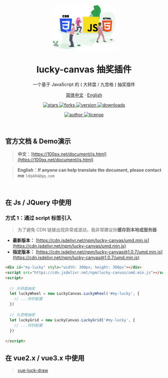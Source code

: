 
<div align="center">
  <img src="./web.svg" width="200" alt="logo" />
  <h1>lucky-canvas 抽奖插件</h1>
  <p>一个基于 JavaScript 的 ( 大转盘 / 九宫格 ) 抽奖插件</p>
  <p class="hidden">
    <a href="https://github.com/luckdraw/lucky-canvas#readme">简体中文</a>
    ·
    <a href="https://github.com/luckdraw/lucky-canvas/tree/master/en">English</a>
  </p>
  <p>
    <a href="https://github.com/LuckDraw/lucky-canvas/stargazers" target="_black">
      <img src="https://img.shields.io/github/stars/luckdraw/lucky-canvas?color=%23ffca28&logo=github&style=flat-square" alt="stars" />
    </a>
    <a href="https://github.com/luckdraw/lucky-canvas/network/members" target="_black">
      <img src="https://img.shields.io/github/forks/luckdraw/lucky-canvas?color=%23ffca28&logo=github&style=flat-square" alt="forks" />
    </a>
    <a href="https://www.npmjs.com/package/lucky-canvas" target="_black">
      <img src="https://img.shields.io/github/package-json/v/luckdraw/lucky-canvas?color=%23ffca28&logo=npm&style=flat-square" alt="version" />
    </a>
    <a href="https://www.npmjs.com/package/lucky-canvas" target="_black">
      <img src="https://img.shields.io/npm/dm/lucky-canvas?color=%23ffca28&logo=npm&style=flat-square" alt="downloads" />
    </a>
  </p>
  <p>
    <a href="https://github.com/buuing" target="_black">
      <img src="https://img.shields.io/badge/Author-%20buuing%20-7289da.svg?&logo=github&style=flat-square" alt="author" />
    </a>
    <a href="https://github.com/luckdraw/lucky-canvas/blob/master/LICENSE" target="_black">
      <img src="https://img.shields.io/github/license/luckdraw/lucky-canvas?color=%232dce89&logo=github&style=flat-square" alt="license" />
    </a>
  </p>
</div>

<br />

## 官方文档 & Demo演示

> **中文**：[https://100px.net/document/js.html](https://100px.net/document/js.html)  

> **English**：**If anyone can help translate the document, please contact me** `ldq404@qq.com`

<br />

## 在 Js / JQuery 中使用

### 方式 1：通过 script 标签引入

> 为了避免 CDN 链接出现异常或波动，我非常建议你**缓存到本地或服务器**

- **最新版本：** [https://cdn.jsdelivr.net/npm/lucky-canvas/umd.min.js](https://cdn.jsdelivr.net/npm/lucky-canvas/umd.min.js)
- **指定版本：** [https://cdn.jsdelivr.net/npm/lucky-canvas@1.0.7/umd.min.js](https://cdn.jsdelivr.net/npm/lucky-canvas@1.0.7/umd.min.js)


```html
<div id="my-lucky" style="width: 300px; height: 300px"></div>
<script src="https://cdn.jsdelivr.net/npm/lucky-canvas/umd.min.js"></script>
<script>

  // 大转盘抽奖
  let luckyWheel = new LuckyCanvas.LuckyWheel('#my-lucky', {
    // ...你的配置
  })
  
  // 九宫格抽奖
  let luckyGrid = new LuckyCanvas.LuckyGrid('#my-lucky', {
    // ...你的配置
  })

</script>
```

## 在 vue2.x / vue3.x 中使用

> [vue-luck-draw](https://github.com/luckdraw/vue-luck-draw#readme)
